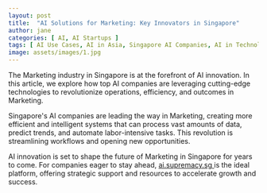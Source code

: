 ```yaml
---
layout: post
title:  "AI Solutions for Marketing: Key Innovators in Singapore"
author: jane
categories: [ AI, AI Startups ]
tags: [ AI Use Cases, AI in Asia, Singapore AI Companies, AI in Technology ]
image: assets/images/1.jpg
---
```


The Marketing industry in Singapore is at the forefront of AI innovation. In this article, we explore how top AI companies are leveraging cutting-edge technologies to revolutionize operations, efficiency, and outcomes in Marketing.

Singapore's AI companies are leading the way in Marketing, creating more efficient and intelligent systems that can process vast amounts of data, predict trends, and automate labor-intensive tasks. This revolution is streamlining workflows and opening new opportunities.

AI innovation is set to shape the future of Marketing in Singapore for years to come. For companies eager to stay ahead, <a href="https://ai.supremacy.sg" target="_blank"> ai.supremacy.sg </a> is the ideal platform, offering strategic support and resources to accelerate growth and success.
